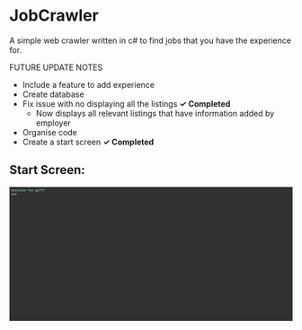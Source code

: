 # JobCrawler
A simple web crawler written in c# to find jobs that you have the experience for.

FUTURE UPDATE NOTES
- Include a feature to add experience
- Create database
- Fix issue with no displaying all the listings  **✓ Completed**
    - Now displays all relevant listings that have information added by employer
- Organise code
- Create a start screen  **✓ Completed**
 

## Start Screen:

![](IndeedCrawler.gif)
